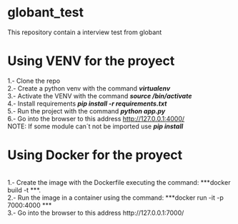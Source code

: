 # globant_test
This repository contain a interview test from globant

# Using VENV for the proyect
1.- Clone the repo
<br>
2.- Create a python venv with the command ***virtualenv <NAME>***
<br>
3.- Activate the VENV with the command ***source <NAME>/bin/activate***
<br>
4.- Install requirements ***pip install -r requirements.txt***
<br>
5.- Run the project with the command ***python app.py***
<br>
6.- Go into the browser to this address http://127.0.0.1:4000/
<br>
NOTE:  If some module can´t not be imported use ***pip install <NAME MODULE>***
  


# Using Docker for the proyect
<br>  
1.- Create the image with the Dockerfile executing the command: ***docker build -t <NAME IMAGE>***.
<br>
2.- Run the image in a container using the command: ***docker run -it -p 7000:4000 <NAME IMAGE>***
<br>
3.- Go into the browser to this address http://127.0.0.1:7000/
